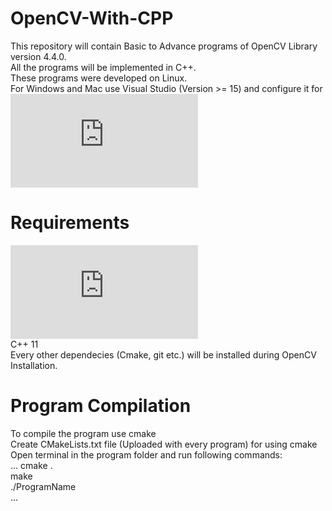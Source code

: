 # OpenCV-With-CPP
  This repository will contain Basic to Advance programs of OpenCV Library version 4.4.0.  
  All the programs will be implemented in C++.  
  These programs were developed on Linux.  
  For Windows and Mac use Visual Studio (Version >= 15) and configure it for ![OpenCV](https://docs.opencv.org/master/d3/d52/tutorial_windows_install.html)  
  
# Requirements
  ![Install OpenCV 4.4.0](https://docs.opencv.org/master/d7/d9f/tutorial_linux_install.html)  
   C++ 11  
   Every other dependecies (Cmake, git etc.) will be installed during OpenCV Installation. 

# Program Compilation
  To compile the program use cmake  
  Create CMakeLists.txt file (Uploaded with every program) for using cmake  
  Open terminal in the program folder and run following commands:  
  ...
    cmake .  
    make  
    ./ProgramName <Inputs if needed>  
  ...
